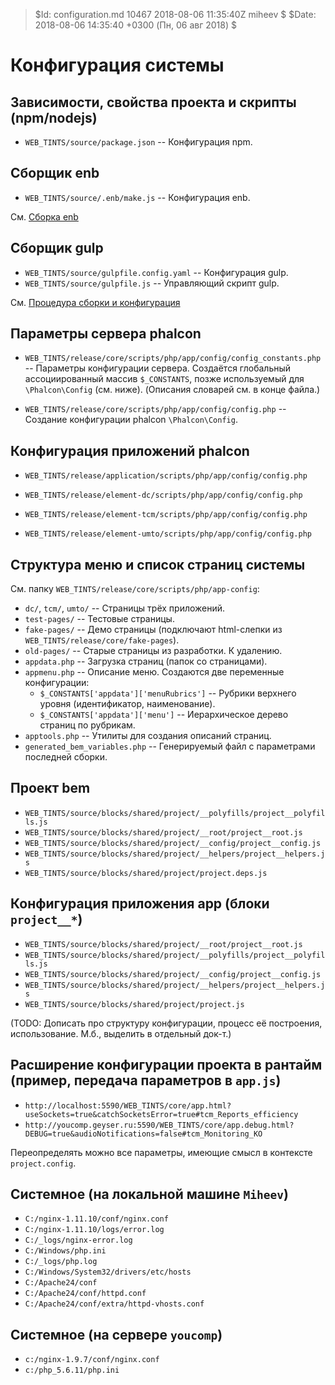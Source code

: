 > $Id: configuration.md 10467 2018-08-06 11:35:40Z miheev $
> $Date: 2018-08-06 14:35:40 +0300 (Пн, 06 авг 2018) $

Конфигурация системы
====================

Зависимости, свойства проекта и скрипты (npm/nodejs)
----------------------------------------------------

- `WEB_TINTS/source/package.json` -- Конфигурация npm.

Сборщик enb
-----------

- `WEB_TINTS/source/.enb/make.js` -- Конфигурация enb.

См. [Сборка enb](enb-make.md)

Сборщик gulp
------------

- `WEB_TINTS/source/gulpfile.config.yaml` -- Конфигурация gulp.
- `WEB_TINTS/source/gulpfile.js` -- Управляющий скрипт gulp.

См. [Процедура сборки и конфигурация](make.md)

Параметры сервера phalcon
-------------------------

- `WEB_TINTS/release/core/scripts/php/app/config/config_constants.php` --
  Параметры конфигурации сервера. Создаётся глобальный ассоциированный
  массив `$_CONSTANTS`, позже используемый для `\Phalcon\Config` (см. ниже).
  (Описания словарей см. в конце файла.)

- `WEB_TINTS/release/core/scripts/php/app/config/config.php` -- Создание
  конфигурации phalcon `\Phalcon\Config`.

Конфигурация приложений phalcon
-------------------------------

- `WEB_TINTS/release/application/scripts/php/app/config/config.php`

- `WEB_TINTS/release/element-dc/scripts/php/app/config/config.php`
- `WEB_TINTS/release/element-tcm/scripts/php/app/config/config.php`
- `WEB_TINTS/release/element-umto/scripts/php/app/config/config.php`

Структура меню и список страниц системы
---------------------------------------

См. папку `WEB_TINTS/release/core/scripts/php/app-config`:

- `dc/`, `tcm/`, `umto/` -- Страницы трёх приложений.
- `test-pages/` -- Тестовые страницы.
- `fake-pages/` -- Демо страницы (подключают html-слепки из `WEB_TINTS/release/core/fake-pages`).
- `old-pages/` -- Старые страницы из разработки. К удалению.
- `appdata.php` -- Загрузка страниц (папок со страницами).
- `appmenu.php` -- Описание меню. Создаются две переменные конфигурации:
    - `$_CONSTANTS['appdata']['menuRubrics']` -- Рубрики верхнего уровня (идентификатор, наименование).
    - `$_CONSTANTS['appdata']['menu']` -- Иерархическое дерево страниц по рубрикам.
- `apptools.php` -- Утилиты для создания описаний страниц.
- `generated_bem_variables.php` -- Генерируемый файл с параметрами последней сборки.

Проект bem
----------

- `WEB_TINTS/source/blocks/shared/project/__polyfills/project__polyfills.js`
- `WEB_TINTS/source/blocks/shared/project/__root/project__root.js`
- `WEB_TINTS/source/blocks/shared/project/__config/project__config.js`
- `WEB_TINTS/source/blocks/shared/project/__helpers/project__helpers.js`
- `WEB_TINTS/source/blocks/shared/project/project.deps.js`

Конфигурация приложения app (блоки `project__*`)
------------------------------------------------

- `WEB_TINTS/source/blocks/shared/project/__root/project__root.js`
- `WEB_TINTS/source/blocks/shared/project/__polyfills/project__polyfills.js`
- `WEB_TINTS/source/blocks/shared/project/__config/project__config.js`
- `WEB_TINTS/source/blocks/shared/project/__helpers/project__helpers.js`
- `WEB_TINTS/source/blocks/shared/project/project.js`

(TODO: Дописать про структуру конфигурации, процесс её построения, использование. М.б., выделить в отдельный док-т.)

Расширение конфигурации проекта в рантайм (пример, передача параметров в `app.js`)
----------------------------------------------------------------------------------

- `http://localhost:5590/WEB_TINTS/core/app.html?useSockets=true&catchSocketsError=true#tcm_Reports_efficiency`
- `http://youcomp.geyser.ru:5590/WEB_TINTS/core/app.debug.html?DEBUG=true&audioNotifications=false#tcm_Monitoring_KO`

Переопределять можно все параметры, имеющие смысл в контексте `project.config`.

Системное (на локальной машине `Miheev`)
----------------------------------------

- `C:/nginx-1.11.10/conf/nginx.conf`
- `C:/nginx-1.11.10/logs/error.log`
- `C:/_logs/nginx-error.log`
- `C:/Windows/php.ini`
- `C:/_logs/php.log`
- `C:/Windows/System32/drivers/etc/hosts`
- `C:/Apache24/conf`
- `C:/Apache24/conf/httpd.conf`
- `C:/Apache24/conf/extra/httpd-vhosts.conf`

Системное (на сервере `youcomp`)
--------------------------------

- `c:/nginx-1.9.7/conf/nginx.conf`
- `c:/php_5.6.11/php.ini`

